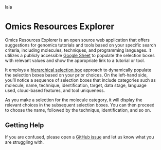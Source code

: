 lala

<!-- README.md is generated from README.Rmd. Please edit that file -->

# Omics Resources Explorer

Omics Resources Explorer is an open source web application that offers
suggestions for genomics tutorials and tools based on your specific
search criteria, including molecules, techniques, and programming
languages. It utilizes a publicly accessible [Google
Sheet](https://docs.google.com/spreadsheets/d/1_4VN5MQVPO6KK14mH0P8zBz25s7a-he67qS6Fst6ZTo/edit?usp=sharing)
to populate the selection boxes with relevant values and show the
appropriate link to a tutorial or tool.

It employs a [hierarchical selection
box](https://mastering-shiny.org/action-dynamic.html?q=hier#hierarchical-select)
approach to dynamically populate the selection boxes based on your prior
choices. On the left-hand side, you’ll notice a sequence of selection
boxes that include categories such as molecule, name, technique,
identification, target, data stage, language used, cloud-based features,
and tool uniqueness.

As you make a selection for the molecule category, it will display the
relevant choices in the subsequent selection boxes. You can then proceed
to choose the name, followed by the technique, identification, and so
on.

## Getting Help

If you are confused, please open a [GitHub
issue](https://github.com/FredHutch/omicsResources-Explorer/issues/new)
and let us know what you are struggling with.
